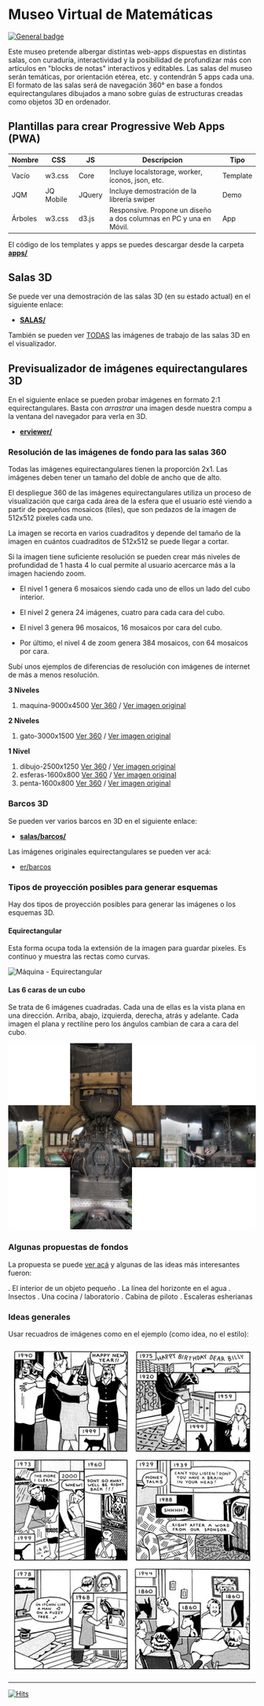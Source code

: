 # Museo Virtual de Matemáticas

[![General badge](https://img.shields.io/badge/VER_EN-GITHUB_PAGES-<COLOR>.svg)](https://sanxofon.github.io/mvm/)

Este museo pretende albergar distintas web-apps dispuestas en distintas salas, con curaduría, interactividad y la posibilidad de profundizar más con artículos en "blocks de notas" interactivos y editables. Las salas del museo serán temáticas, por orientación etérea, etc. y contendrán 5 apps cada una. El formato de las salas será de navegación 360° en base a fondos equirectangulares dibujados a mano sobre guías de estructuras creadas como objetos 3D en ordenador.

## Plantillas para crear Progressive Web Apps (PWA)

| **Nombre** | **CSS**   | **JS** | **Descripcion**                                                    | **Tipo** |
|------------|-----------|--------|--------------------------------------------------------------------|----------|
| Vacío      | w3.css    | Core   | Incluye localstorage, worker, íconos, json, etc.                   | Template |
| JQM        | JQ Mobile | JQuery | Incluye demostración de la librería swiper                         | Demo     |
| Árboles    | w3.css    | d3.js  | Responsive. Propone un diseño a dos columnas en PC y una en Móvil. | App      |

El código de los templates y apps se puedes descargar desde la carpeta **[apps/](https://github.com/sanxofon/mvm/tree/master/apps)**

## Salas 3D

Se puede ver una demostración de las salas 3D (en su estado actual) en el siguiente enlace:

- **[SALAS/](https://sanxofon.github.io/mvm/salas/)**

También se pueden ver [TODAS](https://sanxofon.github.io/mvm/salas/todas.html) las imágenes de trabajo de las salas 3D en el visualizador.

## Previsualizador de imágenes equirectangulares 3D

En el siguiente enlace se pueden probar imágenes en formato 2:1 equirectangulares. Basta con *arrastrar* una imagen desde nuestra compu a la ventana del navegador para verla en 3D.

- **[erviewer/](https://sanxofon.github.io/mvm/erviewer/)**

### Resolución de las imágenes de fondo para las salas 360

Todas las imágenes equirectangulares tienen la proporción 2x1. Las imágenes deben tener un tamaño del doble de ancho que de alto.

El despliegue 360 de las imágenes equirectangulares utiliza un proceso de visualización que carga cada área de la esfera que el usuario esté viendo a partir de pequeños mosaicos (tiles), que son pedazos de la imagen de 512x512 pixeles cada uno.

La imagen se recorta en varios cuadraditos y depende del tamaño de la imagen en cuántos cuadraditos de 512x512 se puede llegar a cortar.

Si la imagen tiene suficiente resolución se pueden crear más niveles de profundidad de 1 hasta 4 lo cual permite al usuario acercarce más a la imagen haciendo zoom.

- El nivel 1 genera 6 mosaicos siendo cada uno de ellos un lado del cubo interior.

- El nivel 2 genera 24 imágenes, cuatro para cada cara del cubo.

- El nivel 3 genera 96 mosaicos, 16 mosaicos por cara del cubo.

- Por último, el nivel 4 de zoom genera 384 mosaicos, con 64 mosaicos por cara.

Subí unos ejemplos de diferencias de resolución con imágenes de internet de más a menos resolución.

**3 Niveles**

  1. maquina-9000x4500 [Ver 360](salas/#1-maquina-9000x4500) / [Ver imagen original](er/maquina-9000x4500.jpg)

**2 Niveles**

  1. gato-3000x1500 [Ver 360](salas/#5-gato-3000x1500) / [Ver imagen original](er/gato-3000x1500.jpg)

**1 Nivel**

  1. dibujo-2500x1250 [Ver 360](salas/#6-dibujo-2500x1250) / [Ver imagen original](er/dibujo-2500x1250.jpg)
  2. esferas-1600x800 [Ver 360](salas/#7-esferas-1600x800) / [Ver imagen original](er/esferas-1600x800.jpg)
  3. penta-1600x800 [Ver 360](salas/#8-penta-1600x800) / [Ver imagen original](er/penta-1600x800.jpg)


### Barcos 3D

Se pueden ver varios barcos en 3D en el siguiente enlace:

- **[salas/barcos/](https://sanxofon.github.io/mvm/salas/barcos/)**

Las imágenes originales equirectangulares se pueden ver acá:

- [er/barcos](https://github.com/sanxofon/mvm/tree/master/er/barcos)
  
### Tipos de proyección posibles para generar esquemas

Hay dos tipos de proyección posibles para generar las imágenes o los esquemas 3D.

#### Equirectangular

Esta forma ocupa toda la extensión de la imagen para guardar pixeles. Es contínuo y muestra las rectas como curvas.

![Máquina - Equirectangular](er/maquina-9000x4500.jpg)

#### Las 6 caras de un cubo

Se trata de 6 imágenes cuadradas. Cada una de ellas es la vista plana en una dirección. Arriba, abajo, izquierda, derecha, atrás y adelante. Cada imagen el plana y rectilíne pero los ángulos cambian de cara a cara del cubo.

![Máquina - 6 Caras del cubo](er/maquina-cubo-lowres.jpg)
### Algunas propuestas de fondos

La propuesta se puede [ver acá](docs/Propuestas_junio_MVM.md) y algunas de las ideas más interesantes fueron:

. El interior de un objeto pequeño
. La línea del horizonte en el agua
. Insectos
. Una cocina / laboratorio
. Cabina de piloto
. Escaleras esherianas

### Ideas generales

Usar recuadros de imágenes como en el ejemplo (como idea, no el estilo):

![Here](er/here_2151.webp)

---

[![Hits](https://hits.seeyoufarm.com/api/count/incr/badge.svg?url=https%3A%2F%2Fgithub.com%2Fsanxofon%2Fmvm&count_bg=%2379C83D&title_bg=%23555555&icon=&icon_color=%23E7E7E7&title=Visitas&edge_flat=false)](https://sanxofon.github.io/mvm/)
